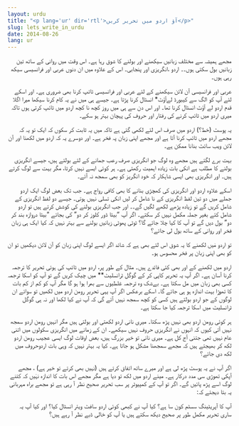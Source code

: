 ```yaml
---
layout: urdu
title: "<p lang='ur' dir='rtl'>آؤ اردو میں تحریر کریں</p>"
slug: lets_write_in_urdu
date: 2014-08-26
lang: ur
---
```



<p lang="ur" dir="rtl">
مجھے ہمیشہ سے مختلف زبانیں سیکھنے اور بولنے کا شوق رہا ہے۔ اس وقت میں روانی کے ساتھ تین زبانیں بول سکتی ہوں۔۔ اردو ،انگریزی اور پنجابی۔ اس کے علاوہ میں ان دنوں عربی اور فرانسیسی سیکھ رہی ہوں۔
</p>
<p lang="ur" dir="rtl">
عربی اور فرانسیسی آن لائن سیکھنے کے لئے عربی اور فرانسیسی ٹائپ کرنا بھی ضروری ہے۔ اور اسکے لئے آپ کو الگ سے کیبورڈ لےآؤٹ* انسٹال کرنا پڑتا ہے۔ جیسے ہی میں نے یہ کام کرنا سیکھا میرا اگلا قدم اردو لے آؤٹ انسٹال کرنا تھا۔ اور اس دن سے ہی میں روز کچھ نا کچھ اردو میں ٹائپ کرتی ہوں تاکہ میری اردو میں ٹائپ کرنے کی رفتار اور حروف کی پہچان بہتر ہو سکے۔
</p>
<p lang="ur" dir="rtl">
یہ پوسٹ (خط؟) اردو میں صرف اس لئے لکھی گئی ہے تاکہ میں یہ ثابت کر سکوں کہ ایک تو یہ کہ مجھے اردو میں ٹائپ کرنا آتا ہے اور مجھے اپنی زبان پہ فخر ہے۔ اور دوسرے یہ کہ اردو میں لکھنا اور آن لائن ویب سائٹ بنانا ممکن ہے۔
</p>
<p lang="ur" dir="rtl">
بہت برے لگتے ہیں مجھے وہ لوگ جو انگریزی صرف رعب جمانے کے لئے بولتے ہیں، جیسے انگریزی بولنے کا مطلب ہے انکی بات زیادہ اہمیت رکھتی ہے۔ ہر کوئی ایسے نہیں کرتا، مگر بہت سے لوگ کرتے ہیں۔ اور انگریزی بھی ایسی شاہکار کہ خود انگریز کو بھی سمجھ نہ آئے۔
</p>
<p lang="ur" dir="rtl">
اسکے علاوہ اردو اور انگریزی کی کھچڑی بنانے کا بھی کافی رواج ہے۔ جب تک بعض لوگ ایک اردو جملے میں دو تین لفظ انگریزی کے نا شامل کر لیں انکی تسلی نہیں ہوتی۔ جیسے دو لفظ انگریزی کے شامل کریں گے تو زیادہ پڑھے لکھے لگیں گے۔۔ اور جب انگریزی بولنے کی کوشش کرتے ہیں تو اردو شامل کئے بغیر جملہ مکمل نہیں کر سکتے۔ اگر آپ “بیٹا ڈور کلوز کر دو” کی بجائے “بیٹا دروازہ بند کر دو” بول دیں گے تو آپ کا کیا چلا جائے گا؟ ٹوٹی پھوٹی زبانیں بولنے سے بہتر نہیں کہ کیا ایک ہی زبان فخر اور روانی کے ساتھ بول لی جائے؟
</p>
<p lang="ur" dir="rtl">
تو اردو مٰیں لکھنے کا یہ شوق اس لئے بھی ہے کہ شائد اگر ایسے لوگ اپنی زبان کو آن لائن دیکھیں تو ان کو بھی اپنی زبان پر فخر محسوس ہو۔
</p>
<p lang="ur" dir="rtl">
اردو میں لکھنے کے اور بھی کئی فائدے ہیں۔ مثال کے طور پر، اردو میں ٹائپ کی ہوئی تحریر کا ترجمہ کرنا آسان ہے۔ اگر آپ یہ تحریر کاپی کر کے گوگل ٹرانسلیٹ** میں چیک کریں گے تو آپ کو اسکا ترجمہ کسی بھی زبان میں مل سکتا ہے۔ بےشک وہ ترجمہ غلطیوں سے بھرا ہوا ہو گا مگر آپ کو کم از کم بات کا تھوڑا بہت اندازہ ہو ہی جائے گا۔ اسکے برعکس اگر آپ یہی تحریر رومن اردو میں لکھیں تو سوائے ان لوگوں کے جو اردو بولتے ہیں کسی کو کچھ سمجھ نہیں آئے گی کہ آپ نے کیا لکھا اور نہ ہی گوگل ٹرانسلیٹ میں اسکا ترجمہ کیا جا سکتا ہے۔
</p>
<p lang="ur" dir="rtl">
ہر کوئی رومن اردو بھی نہیں پڑھ سکتا۔ میری نانی اردو لکھتی اور بولتی ہیں مگر انہیں رومن اردو سمجھ نہیں آتی کیوں کہ انہوں نے انگریزی حروف نہیں سیکھے۔ ان کے زمانے میں انگریزی سکولوں میں اتنی عام نہیں تھی جتنی آج کل ہے۔ میری نانی تو خیر بزرگ ہیں، بعض اوقات لوگ ایسی عجیب رومن اردو لکھ کر بھیجتے ہیں کہ مجھے سمجھنا مشکل ہو جاتا ہے۔ کیا یہ بہتر نہیں کہ وہی بات اردوحروف میں لکھ دی جائے؟
</p>
<p lang="ur" dir="rtl">
اگر آپ نے یہ پوسٹ پڑھ لی ہے اور میرے ساتھ اتفاق کرتے ہیں (نہیں بھی کرتے تو خیر ہے) ، مجھے آپکی تھوڑی سی مدد درکار ہے۔ مینے اردو میں لکھ تو دیا ہے مگر مجھے اس بات کا اندازہ نہٰیں کہ کتنے لوگ اسے پڑھ پائیں گے۔ اگر تو آپ کے کمپیوٹر پر سب تحریر صحیح نظر آ رہی ہے تو مجھے براہ مہربانی یہ بتا دیجئے کہ:
</p>
<p lang="ur" dir="rtl">
آپ کا آپریٹینگ سسٹم کون سا ہے؟
کیا آپ نے کبھی کوئی اردو سافٹ ویئر انسٹال کیا؟
اور کیا آپ یہ ساری تحریر مکمل طور پر صحیح دیکھ سکتے ہیں یا آپ کو خالی ڈبے نظر آ رہے ہیں؟َ
</p>